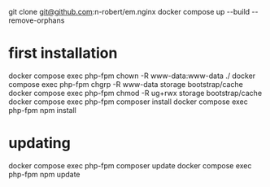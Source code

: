 git clone git@github.com:n-robert/em.nginx
docker compose up --build --remove-orphans

# first installation
docker compose exec php-fpm chown -R www-data:www-data ./
docker compose exec php-fpm chgrp -R www-data storage bootstrap/cache
docker compose exec php-fpm chmod -R ug+rwx storage bootstrap/cache
docker compose exec php-fpm composer install
docker compose exec php-fpm npm install

# updating
docker compose exec php-fpm composer update
docker compose exec php-fpm npm update

